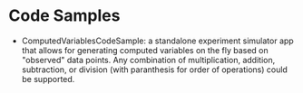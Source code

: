 Code Samples
=======

* ComputedVariablesCodeSample: a standalone experiment simulator app that allows for generating computed variables on the fly based on "observed" data points.  Any combination of multiplication, addition, subtraction, or division (with paranthesis for order of operations) could be supported.
